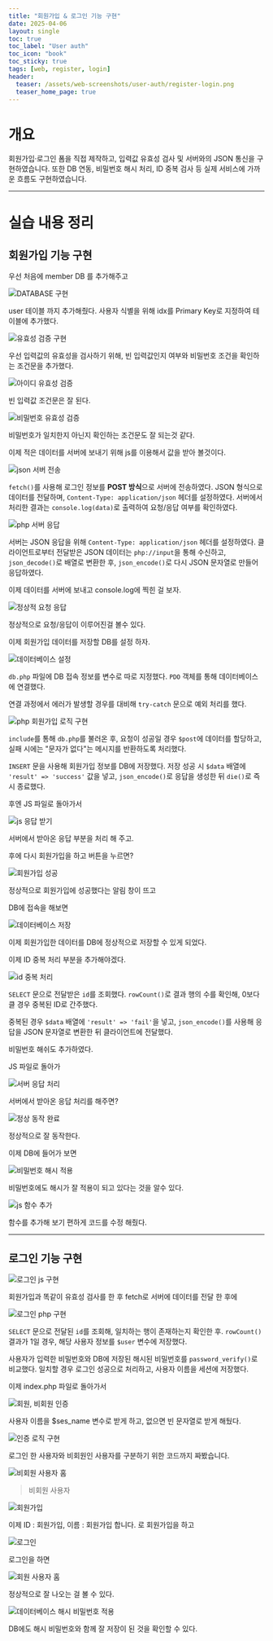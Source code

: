 ```yaml
---
title: "회원가입 & 로그인 기능 구현"
date: 2025-04-06
layout: single
toc: true
toc_label: "User auth"
toc_icon: "book"
toc_sticky: true
tags: [web, register, login]
header:
  teaser: /assets/web-screenshots/user-auth/register-login.png
  teaser_home_page: true
---
```


# 개요

회원가입·로그인 폼을 직접 제작하고, 입력값 유효성 검사 및 서버와의 JSON 통신을 구현하였습니다. 
또한 DB 연동, 비밀번호 해시 처리, ID 중복 검사 등 실제 서비스에 가까운 흐름도 구현하였습니다.

---

# 실습 내용 정리

## 회원가입 기능 구현

우선 처음에 member DB 를 추가해주고 

![DATABASE 구현](/assets/web-screenshots/user-auth/database.png)

user 테이블 까지 추가해줬다. 사용자 식별을 위해 idx를 Primary Key로 지정하여 테이블에 추가했다.

![유효성 검증 구현](/assets/web-screenshots/user-auth/form_validation.png)

우선 입력값의 유효성을 검사하기 위해, 빈 입력값인지 여부와 비밀번호 조건을 확인하는 조건문을 추가했다.

![아이디 유효성 검증](/assets/web-screenshots/user-auth/validation_id_empty.png)

빈 입력값 조건문은 잘 된다.

![비밀번호 유효성 검증](/assets/web-screenshots/user-auth/validation_ps_empty.png)

비밀번호가 일치한지 아닌지 확인하는 조건문도 잘 되는것 같다.

이제 적은 데이터를 서버에 보내기 위해 js를 이용해서 값을 받아 볼것이다.

![json 서버 전송](/assets/web-screenshots/user-auth/register_json.png)

`fetch()`를 사용해 로그인 정보를 **POST 방식**으로 서버에 전송하였다.
JSON 형식으로 데이터를 전달하며, `Content-Type: application/json` 헤더를 설정하였다.
서버에서 처리한 결과는 `console.log(data)`로 출력하여 요청/응답 여부를 확인하였다.


![php 서버 응답](/assets/web-screenshots/user-auth/php_json_api_handler.png)

서버는 JSON 응답을 위해 `Content-Type: application/json` 헤더를 설정하였다.
클라이언트로부터 전달받은 JSON 데이터는 `php://input`을 통해 수신하고, `json_decode()`로 배열로 변환한 후, `json_encode()`로 다시 JSON 문자열로 만들어 응답하였다.

이제 데이터를 서버에 보내고 console.log에 찍힌 걸 보자.

![정상적 요청 응답](/assets/web-screenshots/user-auth/console_json_response.png)

정상적으로 요청/응답이 이루어진걸 볼수 있다.

이제 회원가입 데이터를 저장할 DB를 설정 하자.

![데이터베이스 설정](/assets/web-screenshots/user-auth/php_pdo_db_connect.png)

`db.php` 파일에 DB 접속 정보를 변수로 따로 지정했다.
`PDO` 객체를 통해 데이터베이스에 연결했다.

연결 과정에서 에러가 발생할 경우를 대비해 `try-catch` 문으로 예외 처리를 했다.


![php 회원가입 로직 구현](/assets/web-screenshots/user-auth/php_signup_insert_handler.png)

`include`를 통해 `db.php`를 불러온 후,
요청이 성공일 경우 `$post`에 데이터를 할당하고, 실패 시에는 "문자가 없다"는 메시지를 반환하도록 처리했다.

`INSERT` 문을 사용해 회원가입 정보를 DB에 저장했다.
저장 성공 시 `$data` 배열에 `'result' => 'success'` 값을 넣고, `json_encode()`로 응답을 생성한 뒤 `die()`로 즉시 종료했다.

후엔 JS 파일로 돌아가서

![js 응답 받기](/assets/web-screenshots/user-auth/signup_success_redirect.png)

서버에서 받아온 응답 부분을 처리 해 주고.

 
후에 다시 회원가입을 하고 버튼을 누르면?

![회원가입 성공](/assets/web-screenshots/user-auth/signup_success_alert.png)

정상적으로 회원가입에 성공했다는 알림 창이 뜨고

DB에 접속을 해보면

![데이터베이스 저장](/assets/web-screenshots/user-auth/signup_success_db_saved.png)

이제 회원가입한 데이터를 DB에 정상적으로 저장할 수 있게 되었다.

이제 ID 중복 처리 부분을 추가해야겠다.

![id 중복 처리](/assets/web-screenshots/user-auth/php_signup_duplicate_check_hash.png)

`SELECT` 문으로 전달받은 `id`를 조회했다.
`rowCount()`로 결과 행의 수를 확인해, 0보다 클 경우 중복된 ID로 간주했다.

중복된 경우 `$data` 배열에 `'result' => 'fail'`을 넣고,
`json_encode()`를 사용해 응답을 JSON 문자열로 변환한 뒤 클라이언트에 전달했다.

비밀번호 해쉬도 추가하였다.

JS 파일로 돌아가 

![서버 응답 처리](/assets/web-screenshots/user-auth/js_duplicate_id_alert.png)

서버에서 받아온 응답 처리를 해주면?

![정상 동작 완료](/assets/web-screenshots/user-auth/duplicate_id_alert_popup.png)

정상적으로 잘 동작한다.

이제 DB에 들어가 보면

![비밀번호 해시 적용](/assets/web-screenshots/user-auth/signup_password_hash_result.png)

비밀번호에도 해시가 잘 적용이 되고 있다는 것을 알수 있다.

![js 함수 추가](/assets/web-screenshots/user-auth/js_signup_async_handler.png)

함수를 추가해 보기 편하게 코드를 수정 해줬다.

---

## 로그인 기능 구현

![로그인 js 구현](/assets/web-screenshots/user-auth/js_login_async_handler.png)

회원가입과 똑같이 유효성 검사를 한 후 fetch로 서버에 데이터를 전달 한 후에

![로그인 php 구현](/assets/web-screenshots/user-auth/php_login_verify_session.png)

`SELECT` 문으로 전달된 `id`를 조회해, 일치하는 행이 존재하는지 확인한 후.
`rowCount()` 결과가 1일 경우, 해당 사용자 정보를 `$user` 변수에 저장했다.

사용자가 입력한 비밀번호와 DB에 저장된 해시된 비밀번호를 `password_verify()`로 비교했다.
일치할 경우 로그인 성공으로 처리하고, 사용자 이름을 세션에 저장했다.

이제 index.php 파일로 돌아가서

![회원, 비회원 인증](/assets/web-screenshots/user-auth/php_session_get_username.png)

사용자 이름을 $ses_name 변수로 받게 하고, 없으면 빈 문자열로 받게 해뒀다.

![인증 로직 구현](/assets/web-screenshots/user-auth/php_session_based_rendering.png)

로그인 한 사용자와 비회원인 사용자를 구분하기 위한 코드까지 짜봤습니다.

![비회원 사용자 홈](/assets/web-screenshots/user-auth/html_guest_home_screen.png)

> 비회원 사용자

![회원가입](/assets/web-screenshots/user-auth/signup_success_alert_ui.png)

이제 ID : 회원가입, 이름 : 회원가입 합니다. 로 회원가입을 하고

![로그인](/assets/web-screenshots/user-auth/html_login_input_screen.png)

로그인을 하면

![회원 사용자 홈](/assets/web-screenshots/user-auth/login_success_ui_rendered.png)

정상적으로 잘 나오는 걸 볼 수 있다.

![데이터베이스 해시 비밀번호 적용](/assets/web-screenshots/user-auth/db_userinfo_password_hashed.png)

DB에도 해시 비밀번호와 함께 잘 저장이 된 것을 확인할 수 있다.
